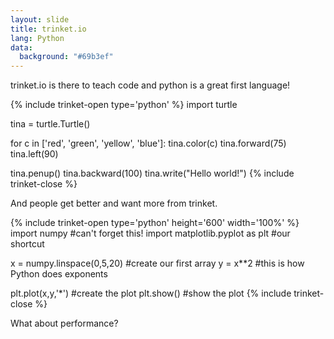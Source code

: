 ```yaml
---
layout: slide
title: trinket.io
lang: Python
data:
  background: "#69b3ef"
---
```


<section markdown="1">
trinket.io is there to teach code and python is a great first language!

{% include trinket-open type='python' %}
import turtle

tina = turtle.Turtle()

for c in ['red', 'green', 'yellow', 'blue']:
    tina.color(c)
    tina.forward(75)
    tina.left(90)

tina.penup()
tina.backward(100)
tina.write("Hello world!")
{% include trinket-close %}

</section>
<section markdown="1">

And people get better and want more from trinket.

{% include trinket-open type='python' height='600' width='100%' %}
import numpy #can't forget this!
import matplotlib.pyplot as plt #our shortcut

x = numpy.linspace(0,5,20)      #create our first array
y = x**2    #this is how Python does exponents

plt.plot(x,y,'*')           #create the plot
plt.show()                  #show the plot
{% include trinket-close %}

What about performance? 

</section>
